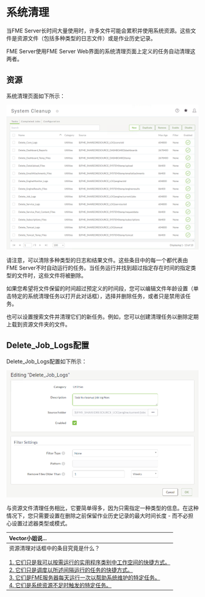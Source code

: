 # 系统清理

当FME Server长时间大量使用时，许多文件可能会累积并使用系统资源。这些文件是资源文件（包括多种类型的日志文件）或是作业历史记录。

FME Server使用FME Server Web界面的系统清理页面上定义的任务自动清理这两者。

## 资源

系统清理页面如下所示：

![](../.gitbook/assets/4.001.systemcleanuppage.png)

请注意，可以清除多种类型的日志和结果文件。这些条目中的每一个都代表由FME Server不时自动运行的任务。当任务运行并找到超过指定存在时间的指定类型的文件时，这些文件将被删除。

如果您希望将文件保留的时间超过预定义的时间段，您可以编辑文件年龄设置（单击特定的系统清理任务以打开此对话框），选择并删除任务，或者只是禁用该任务。

也可以设置搜索文件并清理它们的新任务。例如，您可以创建清理任务以删除定期上载到资源文件夹的文件。

## Delete\_Job\_Logs配置

Delete\_Job\_Logs配置如下所示：

![](../.gitbook/assets/4.002.delete_job_logs.png)

与资源文件清理任务相比，它要简单得多，因为只需指定一种类型的信息。在这种情况下，您只需要设置在删除之前保留作业历史记录的最大时间长度 - 而不必担心设置过滤器类型或模式。

|  Vector小姐说... |
| :--- |
|  资源清理对话框中的条目究竟是什么？  <br><br>[1. 它们只是我可以按需运行的实用程序类别中工作空间的快捷方式。](http://52.73.2.37/fmedatastreaming/Manual/QAResponse2017.fmw?chapter=27&question=1&answer=1&DestDataset_TEXTLINE=C%3A%5CFMEOutput%5CQAResponse.html) <br>[2. 它们只是调度以所述间隔运行的任务的快捷方式。](http://52.73.2.37/fmedatastreaming/Manual/QAResponse2017.fmw?chapter=27&question=1&answer=2&DestDataset_TEXTLINE=C%3A%5CFMEOutput%5CQAResponse.html) <br>[3. 它们是FME服务器每天运行一次以帮助系统维护的特定任务。](http://52.73.2.37/fmedatastreaming/Manual/QAResponse2017.fmw?chapter=27&question=1&answer=3&DestDataset_TEXTLINE=C%3A%5CFMEOutput%5CQAResponse.html) <br>[4. 它们是系统资源不足时触发的特定任务。](http://52.73.2.37/fmedatastreaming/Manual/QAResponse2017.fmw?chapter=27&question=1&answer=4&DestDataset_TEXTLINE=C%3A%5CFMEOutput%5CQAResponse.html) |

